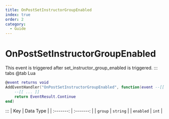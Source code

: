 ```yaml
---
title: OnPostSetInstructorGroupEnabled
index: true
order: 2
category:
  - Guide
---
```


# OnPostSetInstructorGroupEnabled
This event is triggered after set_instructor_group_enabled is triggered.
::: tabs
@tab Lua
```lua
@event returns void
AddEventHandler("OnPostSetInstructorGroupEnabled", function(event --[[ Event ]])
    --[[ ... ]]
    return EventResult.Continue
end)
```

:::
|    Key    | Data Type |
| :-------: | :-------: |
|  `group`  |  `string` |
| `enabled` |   `int`   |